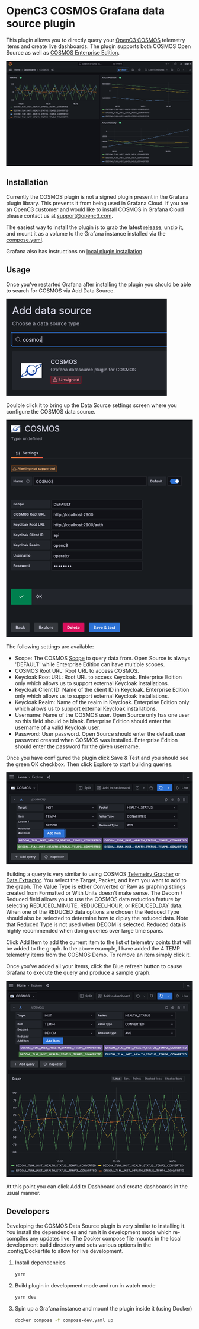 # OpenC3 COSMOS Grafana data source plugin

This plugin allows you to directly query your [OpenC3 COSMOS](https://openc3.com/) telemetry items and create live dashboards. The plugin supports both COSMOS Open Source as well as [COSMOS Enterprise Edition](https://openc3.com/docs/enterprise/).

![Grafana Dashboard](img/dashboard.png)

## Installation

Currently the COSMOS plugin is not a signed plugin present in the Grafana plugin library. This prevents it from being used in Grafana Cloud. If you are an OpenC3 customer and would like to install COSMOS in Grafana Cloud please contact us at [support@openc3.com](mailto:support@openc3.com).

The easiest way to install the plugin is to grab the latest [release](https://github.com/OpenC3/grafana-cosmos-datasource/releases), unzip it, and mount it as a volume to the Grafana instance installed via the [compose.yaml](compose.yaml).

Grafana also has instructions on [local plugin installation](https://grafana.com/docs/grafana/latest/administration/plugin-management/#install-plugin-on-local-grafana).

## Usage

Once you've restarted Grafana after installing the plugin you should be able to search for COSMOS via Add Data Source.

![Add Data Source](img/add_data_source.png)

Doulble click it to bring up the Data Source settings screen where you configure the COSMOS data source.

![Data Source Config](img/data_source_config.png)

The following settings are available:

- Scope: The COSMOS [Scope](https://openc3.com/docs/enterprise/scopes) to query data from. Open Source is always 'DEFAULT' while Enterprise Edition can have multiple scopes.
- COSMOS Root URL: Root URL to access COSMOS.
- Keycloak Root URL: Root URL to access Keycloak. Enterprise Edition only which allows us to support external Keycloak installations.
- Keycloak Client ID: Name of the client ID in Keycloak. Enterprise Edition only which allows us to support external Keycloak installations.
- Keycloak Realm: Name of the realm in Keycloak. Enterprise Edition only which allows us to support external Keycloak installations.
- Username: Name of the COSMOS user. Open Source only has one user so this field should be blank. Enterprise Edition should enter the username of a valid Keycloak user.
- Password: User password. Open Source should enter the default user password created when COSMOS was installed. Enterprise Edition should enter the password for the given username.

Once you have configured the plugin click Save & Test and you should see the green OK checkbox. Then click Explore to start building queries.

![Query](img/query.png)

Building a query is very similar to using COSMOS [Telemetry Grapher](https://openc3.com/docs/v5/tlm-grapher) or [Data Extractor](https://openc3.com/docs/v5/data-extractor). You select the Target, Packet, and Item you want to add to the graph. The Value Type is either Converted or Raw as graphing strings created from Formatted or With Units doesn't make sense. The Decom / Reduced field allows you to use the COSMOS data reduction feature by selecting REDUCED_MINUTE, REDUCED_HOUR, or REDUCED_DAY data. When one of the REDUCED data options are chosen the Reduced Type should also be selected to determine how to diplay the reduced data. Note that Reduced Type is not used when DECOM is selected. Reduced data is highly recommended when doing queries over large time spans.

Click Add Item to add the current item to the list of telemetry points that will be added to the graph. In the above example, I have added the 4 TEMP telemetry items from the COSMOS Demo. To remove an item simply click it.

Once you've added all your items, click the Blue refresh button to cause Grafana to execute the query and produce a sample graph.

![Run Query](img/run_query.png)

At this point you can click Add to Dashboard and create dashboards in the usual manner.

## Developers

Developing the COSMOS Data Source plugin is very similar to installing it. You install the dependencies and run it in development mode which re-compiles any updates live. The Docker compose file mounts in the local development build directory and sets various options in the .config/Dockerfile to allow for live development.

1. Install dependencies

   ```bash
   yarn
   ```

2. Build plugin in development mode and run in watch mode

   ```bash
   yarn dev
   ```

3. Spin up a Grafana instance and mount the plugin inside it (using Docker)

   ```bash
   docker compose -f compose-dev.yaml up
   ```
